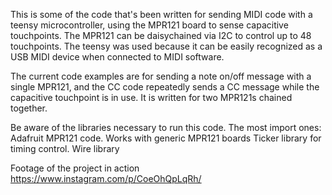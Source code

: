 This is some of the code that's been written for sending MIDI code with a teensy microcontroller, using the MPR121 board to sense capacitive touchpoints.  The MPR121 can be daisychained via I2C to control up to 48 touchpoints.  The teensy was used because it can be easily recognized as a USB MIDI device when connected to MIDI software.

The current code examples are for sending a note on/off message with a single MPR121, and the CC code repeatedly sends a CC message while the capacitive touchpoint is in use.  It is written for two MPR121s chained together.

Be aware of the libraries necessary to run this code.  The most import ones:
Adafruit MPR121 code.  Works with generic MPR121 boards
Ticker library for timing control.
Wire library

Footage of the project in action https://www.instagram.com/p/CoeOhQpLqRh/
